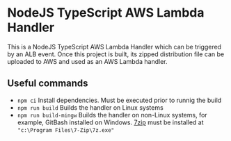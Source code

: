 # NodeJS TypeScript AWS Lambda Handler

This is a NodeJS TypeScript AWS Lambda Handler which can be triggered by an ALB event. Once this project is built, its zipped distribution file can be uploaded to AWS and used as an AWS Lambda handler.

## Useful commands

- `npm ci` Install dependencies. Must be executed prior to runnig the build
- `npm run build` Builds the handler on Linux systems
- `npm run build-mingw` Builds the handler on non-Linux systems, for example, GitBash installed on Windows. [7zip](https://www.7-zip.org/) must be installed at `"c:\Program Files\7-Zip\7z.exe"`
